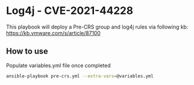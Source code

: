 # Log4j - CVE-2021-44228

This playbook will deploy a Pre-CRS group and log4j rules via following kb:
https://kb.vmware.com/s/article/87100

## How to use

Populate variables.yml file once completed

``` bash
ansible-playbook pre-crs.yml --extra-vars=@variables.yml
```